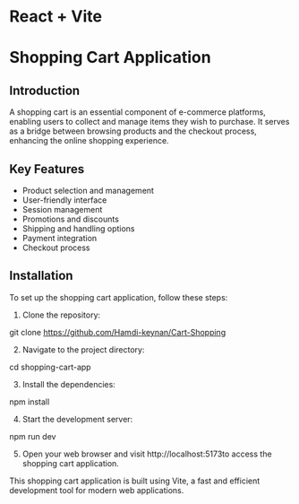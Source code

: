 # React + Vite
# Shopping Cart Application

## Introduction
A shopping cart is an essential component of e-commerce platforms, enabling users to collect and manage items they wish to purchase. It serves as a bridge between browsing products and the checkout process, enhancing the online shopping experience.

## Key Features
- Product selection and management
- User-friendly interface
- Session management
- Promotions and discounts
- Shipping and handling options
- Payment integration
- Checkout process

## Installation 

To set up the shopping cart application, follow these steps:

1. Clone the repository:

git clone https://github.com/Hamdi-keynan/Cart-Shopping


2. Navigate to the project directory:

cd shopping-cart-app


3. Install the dependencies:

npm install


4. Start the development server:

npm run dev


5. Open your web browser and visit http://localhost:5173to access the shopping cart application.

This shopping cart application is built using Vite, a fast and efficient development tool for modern web applications.
